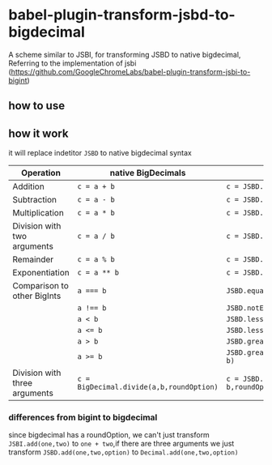 # babel-plugin-transform-jsbd-to-bigdecimal

A scheme similar to JSBI, for transforming JSBD to native bigdecimal, Referring to the implementation of jsbi (https://github.com/GoogleChromeLabs/babel-plugin-transform-jsbi-to-bigint)

## how to use

## how it work

it will replace indetitor `JSBD` to native bigdecimal syntax

| Operation                        | native BigDecimals | JSBD                                     |
| ---------------------------------| -------------------| -----------------------------------------|
| Addition                         | `c = a + b`        | `c = JSBD.add(a, b)`                     |
| Subtraction                      | `c = a - b`        | `c = JSBD.subtract(a, b)`                |
| Multiplication                   | `c = a * b`        | `c = JSBD.multiply(a, b)`                |
| Division with two arguments      | `c = a / b`        | `c = JSBD.divide(a, b)`                  |
| Remainder                        | `c = a % b`        | `c = JSBD.remainder(a, b)`               |
| Exponentiation                   | `c = a ** b`       | `c = JSBD.pow(a, b)`                     |
| Comparison to other BigInts      | `a === b`          | `JSBD.equal(a, b)`                       |
|                                  | `a !== b`          | `JSBD.notEqual(a, b)`                    |
|                                  | `a < b`            | `JSBD.lessThan(a, b)`                    |
|                                  | `a <= b`           | `JSBD.lessThanOrEqual(a, b)`             |
|                                  | `a > b`            | `JSBD.greaterThan(a, b)`                 |
|                                  | `a >= b`           | `JSBD.greaterThanOrEqual(a, b)`          |
| Division with three arguments    | `c = BigDecimal.divide(a,b,roundOption)` | `c = JSBD.divide(a, b,roundOption)`|

### differences from bigint to bigdecimal

since bigdecimal has a roundOption, we can't just transform `JSBI.add(one,two)` to `one + two`,if there are three arguments we just transform `JSBD.add(one,two,option)` to `Decimal.add(one,two,option)`
